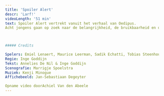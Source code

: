 ```yaml
---
title: 'Spoiler Alert'
descr: 'Larf!'
videoLength: '51 min'
text: Spoiler Alert vertrekt vanuit het verhaal van Oedipus.  
Acht jongens gaan op zoek naar de belangrijkheid, de bruikbaarheid en de onvoorwaardelijkheid van hun relatie met hun ma. Geen klassiek verhaal, maar een pak anekdotes, stoere verhalen, verloren liefdes en dilemma’s.

‍

##### Credits

Spelers: Emiel Lenaert, Maurice Leerman, Sadik Echatti, Tobias Steenhout, Jaak Daemen, Stan Vertommen, Manos Siozos, Emmanuel Schutyser, Joppe De Campeneere  
Regie: Inge Goddijn  
Tekst: Annelies De Nil & Inge Goddijn  
Scenografie: Marrigje Spoelstra  
Muziek: Kenji Minogue  
Affichebeeld: Jan-Sebastiaan Degeyter

Opname video doorAchiel Van den Abeele
---
```

